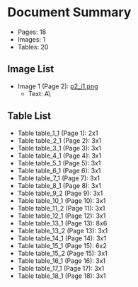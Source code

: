 # Document Summary

- Pages: 18
- Images: 1
- Tables: 20

## Image List

- Image 1 (Page 2): [p2_i1.png](pdf_images/p2_i1.png)
  - Text: A\

## Table List

- Table table_1_1 (Page 1): 2x1
- Table table_2_1 (Page 2): 3x1
- Table table_3_1 (Page 3): 3x1
- Table table_4_1 (Page 4): 3x1
- Table table_5_1 (Page 5): 3x1
- Table table_6_1 (Page 6): 3x1
- Table table_7_1 (Page 7): 3x1
- Table table_8_1 (Page 8): 3x1
- Table table_9_2 (Page 9): 3x1
- Table table_10_1 (Page 10): 3x1
- Table table_11_2 (Page 11): 3x1
- Table table_12_1 (Page 12): 3x1
- Table table_13_1 (Page 13): 8x6
- Table table_13_2 (Page 13): 3x1
- Table table_14_1 (Page 14): 3x1
- Table table_15_1 (Page 15): 6x2
- Table table_15_2 (Page 15): 3x1
- Table table_16_1 (Page 16): 3x1
- Table table_17_1 (Page 17): 3x1
- Table table_18_1 (Page 18): 3x1

